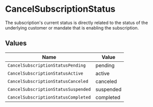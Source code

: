 # CancelSubscriptionStatus

The subscription's current status is directly related to the status of the underlying customer or mandate that is
enabling the subscription.


## Values

| Name                                | Value                               |
| ----------------------------------- | ----------------------------------- |
| `CancelSubscriptionStatusPending`   | pending                             |
| `CancelSubscriptionStatusActive`    | active                              |
| `CancelSubscriptionStatusCanceled`  | canceled                            |
| `CancelSubscriptionStatusSuspended` | suspended                           |
| `CancelSubscriptionStatusCompleted` | completed                           |